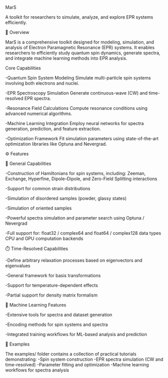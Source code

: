 MarS

A toolkit for researchers to simulate, analyze, and explore EPR systems efficiently.

🚀 Overview

MarS is a comprehensive toolkit designed for modeling, simulation, and analysis of Electron Paramagnetic Resonance (EPR) systems.
It enables researchers to efficiently study quantum spin dynamics, generate spectra, and integrate machine learning methods into EPR analysis.

Core Capabilities

-Quantum Spin System Modeling
Simulate multi-particle spin systems involving both electrons and nuclei.

-EPR Spectroscopy Simulation
Generate continuous-wave (CW) and time-resolved EPR spectra.

-Resonance Field Calculations
Compute resonance conditions using advanced numerical algorithms.

-Machine Learning Integration
Employ neural networks for spectra generation, prediction, and feature extraction.

-Optimization Framework
Fit simulation parameters using state-of-the-art optimization libraries like Optuna and Nevergrad.

⚙️ Features

🧠 General Capabilities

-Construction of Hamiltonians for spin systems, including:
Zeeman, Exchange, Hyperfine, Dipole–Dipole, and Zero-Field Splitting interactions

-Support for common strain distributions

-Simulation of disordered samples (powder, glassy states)

-Simulation of oriented samples

-Powerful spectra simulation and parameter search using Optuna / Nevergrad

-Full support for:
float32 / complex64 and float64 / complex128 data types
CPU and GPU computation backends

⏱️ Time-Resolved Capabilities

-Define arbitrary relaxation processes based on eigenvectors and eigenvalues

-General framework for basis transformations

-Support for temperature-dependent effects

-Partial support for density matrix formalism

🤖 Machine Learning Features

-Extensive tools for spectra and dataset generation

-Encoding methods for spin systems and spectra

-Integrated training workflows for ML-based analysis and prediction

📂 Examples

The examples/ folder contains a collection of practical tutorials demonstrating:
-Spin system construction
-EPR spectra simulation (CW and time-resolved)
-Parameter fitting and optimization
-Machine learning workflows for spectra analysis


